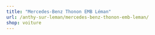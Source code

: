 ```yaml
---
title: "Mercedes-Benz Thonon EMB Léman"
url: /anthy-sur-leman/mercedes-benz-thonon-emb-leman/
shop: voiture
---
```

